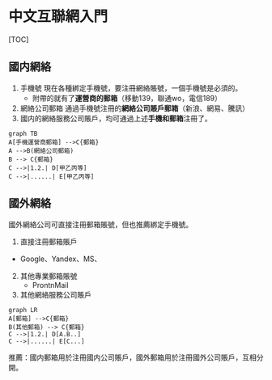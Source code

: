 # 中文互聯網入門

[TOC]



## 國内網絡

1. 手機號
	現在各種綁定手機號，要注冊網絡賬號，一個手機號是必須的。
	- 附帶的就有了**運營商的郵箱**（移動139，聯通wo，電信189）
2. 網絡公司郵箱
    通過手機號注冊的**網絡公司賬戶郵箱**（新浪、網易、騰訊）
3. 國内的網絡服務公司賬戶，均可通過上述**手機和郵箱**注冊了。



```mermaid
graph TB
A[手機運營商郵箱] -->C{郵箱}
A -->B(網絡公司郵箱)
B --> C{郵箱}
C -->|1.2.| D[甲乙丙等]
C -->|......| E[甲乙丙等]
```



## 國外網絡

國外網絡公司可直接注冊郵箱賬號，但也推薦綁定手機號。

1. 直接注冊郵箱賬戶
  - Google、Yandex、MS、
2. 其他專業郵箱賬號
    - ProntnMail
3. 其他網絡服務公司賬戶



```mermaid
graph LR
A[郵箱] -->C{郵箱}
B(其他郵箱) --> C{郵箱}
C -->|1.2.| D[A.B..]
C -->|......| E[C...]
```

推薦：國内郵箱用於注冊國内公司賬戶，國外郵箱用於注冊國外公司賬戶，互相分開。




